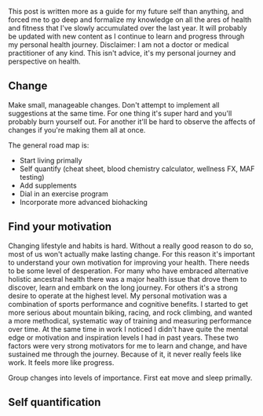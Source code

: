 This post is written more as a guide for my future self than anything, and
forced me to go deep and formalize my knowledge on all the ares of health and
fitness that I've slowly accumulated over the last year. It will probably be
updated with new content as I continue to learn and progress through my
personal health journey. Disclaimer: I am not a doctor or medical practitioner
of any kind. This isn't advice, it's my personal journey and perspective on
health.

## Change

Make small, manageable changes. Don't attempt to implement all suggestions at
the same time. For one thing it's super hard and you'll probably burn yourself
out. For another it'll be hard to observe the affects of changes if you're
making them all at once.

The general road map is:

- Start living primally
- Self quantify (cheat sheet, blood chemistry calculator, wellness FX, MAF testing)
- Add supplements
- Dial in an exercise program
- Incorporate more advanced biohacking


## Find your motivation

Changing lifestyle and habits is hard. Without a really good reason to do so,
most of us won't actually make lasting change. For this reason it's important to
understand your own motivation for improving your health. There needs to be some
level of desperation. For many who have embraced alternative holistic ancestral
health there was a major health issue that drove them to discover, learn and
embark on the long journey. For others it's a strong desire to operate at the
highest level. My personal motivation was a combination of sports performance
and cognitive benefits. I started to get more serious about mountain biking,
racing, and rock climbing, and wanted a more methodical, systematic way of
training and measuring performance over time. At the same time in work I noticed
I didn't have quite the mental edge or motivation and inspiration levels I had
in past years. These two factors were very strong motivators for me to learn and
change, and have sustained me through the journey. Because of it, it never
really feels like work. It feels more like progress.

Group changes into levels of importance. First eat move and sleep primally.

## Self quantification
